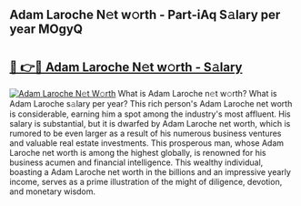 ## Adam Laroche N𝚎t w𝚘rth - Part-iAq S𝚊lary per year MOgyQ

# <h2><a href="http://gc1v7h.nevu.top/?p=Adam+Laroche">🔗 👉🔴 Adam Laroche N𝚎t w𝚘rth - S𝚊lary</a></h2>

[![Adam Laroche N𝚎t W𝚘rth](https://i.imgur.com/Oavwk0R.jpeg)](http://gc1v7h.nevu.top/?p=Adam+Laroche)
What is Adam Laroche n𝚎t w𝚘rth? What is Adam Laroche s𝚊lary per year?
This rich person's Adam Laroche net worth is considerable, earning him a spot among the industry's most affluent. His salary is substantial, but it is dwarfed by Adam Laroche net worth, which is rumored to be even larger as a result of his numerous business ventures and valuable real estate investments. This prosperous man, whose Adam Laroche net worth is among the highest globally, is renowned for his business acumen and financial intelligence. This wealthy individual, boasting a Adam Laroche net worth in the billions and an impressive yearly income, serves as a prime illustration of the might of diligence, devotion, and monetary wisdom.

